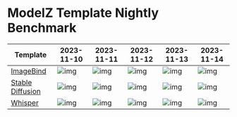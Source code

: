 # ModelZ Template Nightly Benchmark

| Template | 2023-11-10 | 2023-11-11 | 2023-11-12 | 2023-11-13 | 2023-11-14 |
| --- | --- | --- | --- | --- | --- |
| [ImageBind](https://docs.modelz.ai/frameworks/mosec/imagebind) | ![img](https://img.shields.io/badge/status->600s-red) | ![img](https://img.shields.io/badge/status-45s-green) | ![img](https://img.shields.io/badge/status-41s-green) | ![img](https://img.shields.io/badge/status->600s-red) | ![img](https://img.shields.io/badge/status-69s-green) |
| [Stable Diffusion](https://docs.modelz.ai/frameworks/mosec/stable-diffusion) | ![img](https://img.shields.io/badge/status-51s-green) | ![img](https://img.shields.io/badge/status-373s-green) | ![img](https://img.shields.io/badge/status->600s-red) | ![img](https://img.shields.io/badge/status->600s-red) | ![img](https://img.shields.io/badge/status-63s-green) |
| [Whisper](https://docs.modelz.ai/frameworks/mosec/whisper) | ![img](https://img.shields.io/badge/status-15s-green) | ![img](https://img.shields.io/badge/status-21s-green) | ![img](https://img.shields.io/badge/status-15s-green) | ![img](https://img.shields.io/badge/status->600s-red) | ![img](https://img.shields.io/badge/status-15s-green) |
